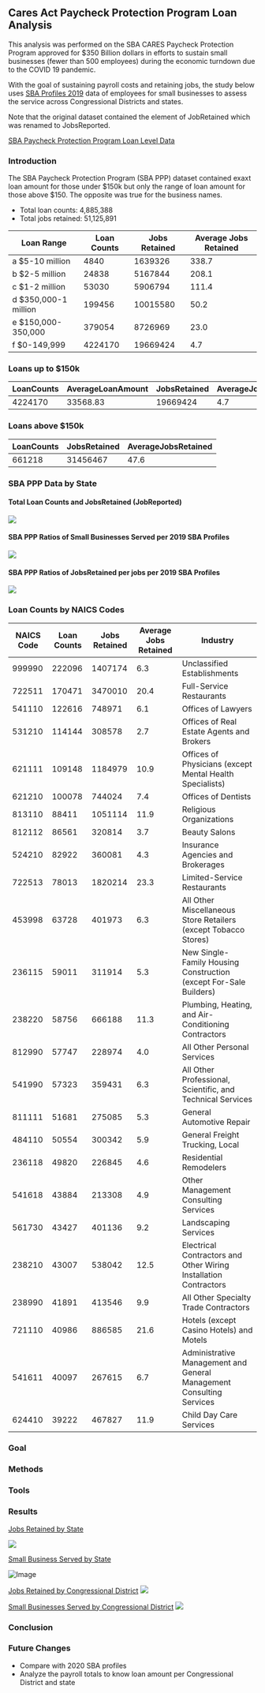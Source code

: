 ## Cares Act Paycheck Protection Program Loan Analysis

This analysis was performed on the SBA CARES Paycheck Protection Program approved for $350 Billion dollars in efforts 
to sustain small businesses (fewer than 500 employees) during the economic turndown due to the COVID 19 pandemic. 

With 
the goal of sustaining payroll costs and retaining jobs, the study below uses [SBA Profiles 2019](https://advocacy.sba.gov/2019/04/24/2019-small-business-profiles-for-the-states-and-territories/)
data of employees for small businesses to assess the service across Congressional Districts and states.

Note that the original dataset contained the element of JobRetained which was renamed to JobsReported.

[SBA Paycheck Protection Program Loan Level Data](https://home.treasury.gov/policy-issues/cares-act/assistance-for-small-businesses/sba-paycheck-protection-program-loan-level-data)

### Introduction
The SBA Paycheck Protection Program (SBA PPP) dataset contained exaxt loan amount for those under $150k but only the range
of loan amount for those above $150. The opposite was true for the business names.
- Total loan counts: 4,885,388
- Total jobs retained: 51,125,891


Loan Range           |Loan Counts|Jobs Retained|Average Jobs Retained
------|------|------|------
a $5-10 million     |4840      |1639326     |338.7
b $2-5 million      |24838     |5167844     |208.1
c $1-2 million      |53030     |5906794     |111.4
d $350,000-1 million|199456    |10015580    |50.2
e $150,000-350,000  |379054    |8726969     |23.0
f $0-149,999        |4224170   |19669424    |4.7

### Loans up to $150k

LoanCounts|AverageLoanAmount|JobsRetained|AverageJobsRetained
----------|-----------------|------------|-------------------
4224170   |33568.83|19669424    |4.7 


### Loans above $150k

LoanCounts|JobsRetained|AverageJobsRetained
----------|------------|-------------------
661218    |31456467    |47.6  

### SBA PPP Data by State
#### Total Loan Counts and JobsRetained (JobReported)
![](images/CARES_Paycheck_Protection_Program_-_State_Totals.png)
#### SBA PPP Ratios of Small Businesses Served per 2019 SBA Profiles
![](images/CARES_Paycheck_Protection_Program_-_State_Businesses_Ratios.png)
#### SBA PPP Ratios of JobsRetained per jobs per 2019 SBA Profiles
![](images/CARES_Paycheck_Protection_Program_-_State_JobsRetained_Ratios.png)
### Loan Counts by NAICS Codes

NAICS Code|Loan Counts|Jobs Retained|Average Jobs Retained|Industry
---------|----------|------------|-------------------|----
|   999990|    222096|     1407174| 6.3| Unclassified Establishments
|   722511|    170471|     3470010| 20.4| Full-Service Restaurants
|   541110|    122616|      748971|  6.1| Offices of Lawyers
|   531210|    114144|      308578|  2.7| Offices of Real Estate Agents and Brokers
|   621111|    109148|     1184979|   10.9| Offices of Physicians (except Mental Health Specialists)
|   621210|    100078|      744024|  7.4| Offices of Dentists
|   813110|     88411|     1051114| 11.9| Religious Organizations
|   812112|     86561|      320814|  3.7| Beauty Salons
|   524210|     82922|      360081|  4.3| Insurance Agencies and Brokerages
|   722513|     78013|     1820214| 23.3| Limited-Service Restaurants
|   453998|     63728|      401973|  6.3| All Other Miscellaneous Store Retailers (except Tobacco Stores)
|   236115|     59011|      311914|  5.3| New Single-Family Housing Construction (except For-Sale Builders)
|   238220|     58756|      666188|   11.3| Plumbing, Heating, and Air-Conditioning Contractors
|   812990|     57747|      228974| 4.0| All Other Personal Services
|   541990|     57323|      359431|  6.3| All Other Professional, Scientific, and Technical Services
|   811111|     51681|      275085| 5.3| General Automotive Repair
|   484110|     50554|      300342|  5.9| General Freight Trucking, Local
|   236118|     49820|      226845|  4.6| Residential Remodelers
|   541618|     43884|      213308|  4.9| Other Management Consulting Services
|   561730|     43427|      401136|  9.2| Landscaping Services
|   238210|     43007|      538042| 12.5| Electrical Contractors and Other Wiring Installation Contractors
|   238990|     41891|      413546|    9.9| All Other Specialty Trade Contractors
|   721110|     40986|      886585| 21.6| Hotels (except Casino Hotels) and Motels
|   541611|     40097|      267615|  6.7| Administrative Management and General Management Consulting Services
|   624410|     39222|      467827| 11.9| Child Day Care Services

### Goal

### Methods

### Tools

### Results
[Jobs Retained by State](https://scopewave.clicdata.com/v/ctGJranstVXF)

![](images/Percentage_of_Employment_Served_by_CARES_PPP_in_States.png)

[Small Business Served by State](https://scopewave.clicdata.com/v/inOUN6e0IuDN)

![Image](images/Percentage_of_Small_Businesses_Served_by_CARES_PPP_in_States.png)

[Jobs Retained by Congressional District](https://scopewave.clicdata.com/v/09eiH9BOG2bX)
![](images/CARES_Paycheck_Protection_Program_-_Congressional_Districts_Job_Retention.png)

[Small Businesses Served by Congressional District](https://scopewave.clicdata.com/v/46kPUItkLuBL)
![](images/CARES_Paycheck_Protection_Program_-_Congressional_Districts_Small_Businesses_Served.png)
### Conclusion


### Future Changes
- Compare with 2020 SBA profiles
- Analyze the payroll totals to know loan amount per Congressional District and state